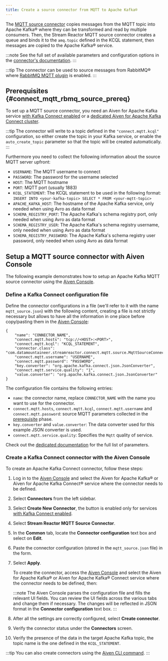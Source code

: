 ```yaml
---
title: Create a source connector from MQTT to Apache Kafka®
---
```


The [MQTT source
connector](https://docs.lenses.io/5.0/integrations/connectors/stream-reactor/sources/mqttsourceconnector/)
copies messages from the MQTT topic into Apache Kafka® where they can be
transformed and read by multiple consumers. Then, the Stream Reactor
MQTT source connector creates a queue and binds it to the `amq.topic`
defined in the KCQL statement, then messages are copied to the Apache
Kafka® service.

:::note
See the full set of available parameters and configuration
options in the [connector's
documentation](https://docs.lenses.io/5.0/integrations/connectors/stream-reactor/sources/mqttsourceconnector/).
:::

:::tip
The connector can be used to source messages from RabbitMQ® where
[RabbitMQ MQTT plugin](https://www.rabbitmq.com/mqtt.html) is enabled.
:::

## Prerequisites {#connect_mqtt_rbmq_source_prereq}

To set up a MQTT source connector, you need an Aiven for Apache Kafka
service [with Kafka Connect enabled](enable-connect) or a
[dedicated Aiven for Apache Kafka Connect cluster](/docs/products/kafka/kafka-connect/get-started#apache_kafka_connect_dedicated_cluster).

:::tip
The connector will write to a topic defined in the `"connect.mqtt.kcql"`
configuration, so either create the topic in your Kafka service, or
enable the `auto_create_topic` parameter so that the topic will be
created automatically.
:::

Furthermore you need to collect the following information about the
source MQTT server upfront:

-   `USERNAME`: The MQTT username to connect
-   `PASSWORD`: The password for the username selected
-   `HOST`: The MQTT hostname
-   `PORT`: MQTT port (usually 1883)
-   `KCQL_STATEMENT`: The KCQL statement to be used in the following
    format:
    `INSERT INTO <your-kafka-topic> SELECT * FROM <your-mqtt-topic>`
-   `APACHE_KAFKA_HOST`: The hostname of the Apache Kafka service, only
    needed when using Avro as data format
-   `SCHEMA_REGISTRY_PORT`: The Apache Kafka's schema registry port,
    only needed when using Avro as data format
-   `SCHEMA_REGISTRY_USER`: The Apache Kafka's schema registry
    username, only needed when using Avro as data format
-   `SCHEMA_REGISTRY_PASSWORD`: The Apache Kafka's schema registry user
    password, only needed when using Avro as data format

## Setup a MQTT source connector with Aiven Console

The following example demonstrates how to setup an Apache Kafka MQTT
source connector using the [Aiven Console](https://console.aiven.io/).

### Define a Kafka Connect configuration file

Define the connector configurations in a file (we'll refer to it with
the name `mqtt_source.json`) with the following content, creating a file
is not strictly necessary but allows to have all the information in one
place before copy/pasting them in the [Aiven
Console](https://console.aiven.io/):

```
{
    "name": "CONNECTOR_NAME",
    "connect.mqtt.hosts": "tcp://<HOST>:<PORT>",
    "connect.mqtt.kcql": "KCQL_STATEMENT",
    "connector.class": "com.datamountaineer.streamreactor.connect.mqtt.source.MqttSourceConnector",
    "connect.mqtt.username": "USERNAME",
    "connect.mqtt.password": "PASSWORD",
    "key.converter": "org.apache.kafka.connect.json.JsonConverter",
    "connect.mqtt.service.quality": "1",
    "value.converter": "org.apache.kafka.connect.json.JsonConverter"
}
```

The configuration file contains the following entries:

-   `name`: the connector name, replace `CONNECTOR_NAME` with the name
    you want to use for the connector.
-   `connect.mqtt.hosts`, `connect.mqtt.kcql`, `connect.mqtt.username`
    and `connect.mqtt.password`: source MQTT parameters collected in the
    [prerequisite](/docs/products/kafka/kafka-connect/howto/mqtt-source-connector#connect_mqtt_rbmq_source_prereq) phase.
-   `key.converter` and `value.converter`: The data converter used for
    this example JSON converter is used.
-   `connect.mqtt.service.quality`: Specifies the `Mqtt` quality of
    service.

Check out the [dedicated
documentation](https://docs.lenses.io/5.0/integrations/connectors/stream-reactor/sources/mqttsourceconnector/#options)
for the full list of parameters.

### Create a Kafka Connect connector with the Aiven Console

To create an Apache Kafka Connect connector, follow these steps:

1.  Log in to the [Aiven Console](https://console.aiven.io/) and select
    the Aiven for Apache Kafka® or Aiven for Apache Kafka Connect®
    service where the connector needs to be defined.

2.  Select **Connectors** from the left sidebar.

3.  Select **Create New Connector**, the button is enabled only for
    services
    [with Kafka Connect enabled](enable-connect).

4.  Select **Stream Reactor MQTT Source Connector**.

5.  In the **Common** tab, locate the **Connector configuration** text
    box and select on **Edit**.

6.  Paste the connector configuration (stored in the `mqtt_source.json`
    file) in the form.

7.  Select **Apply**.

    To create the connector, access the [Aiven
    Console](https://console.aiven.io/) and select the Aiven for Apache
    Kafka® or Aiven for Apache Kafka® Connect service where the
    connector needs to be defined, then:

    :::note
    The Aiven Console parses the configuration file and fills the
    relevant UI fields. You can review the UI fields across the various
    tabs and change them if necessary. The changes will be reflected in
    JSON format in the **Connector configuration** text box.
    :::

8.  After all the settings are correctly configured, select **Create
    connector**.

9.  Verify the connector status under the **Connectors** screen.

10. Verify the presence of the data in the target Apache Kafka topic,
    the topic name is the one defined in the `KCQL_STATEMENT`.

:::tip
You can also create connectors using the
[Aiven CLI command](/docs/tools/cli/service/connector#avn_service_connector_create).
:::
